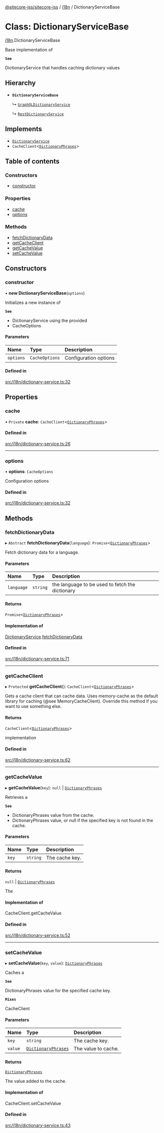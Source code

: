 [@sitecore-jss/sitecore-jss](../README.md) / [i18n](../modules/i18n.md) / DictionaryServiceBase

# Class: DictionaryServiceBase

[i18n](../modules/i18n.md).DictionaryServiceBase

Base implementation of

**`See`**

DictionaryService that handles caching dictionary values

## Hierarchy

- **`DictionaryServiceBase`**

  ↳ [`GraphQLDictionaryService`](i18n.GraphQLDictionaryService.md)

  ↳ [`RestDictionaryService`](i18n.RestDictionaryService.md)

## Implements

- [`DictionaryService`](../interfaces/i18n.DictionaryService.md)
- `CacheClient`<[`DictionaryPhrases`](../interfaces/i18n.DictionaryPhrases.md)\>

## Table of contents

### Constructors

- [constructor](i18n.DictionaryServiceBase.md#constructor)

### Properties

- [cache](i18n.DictionaryServiceBase.md#cache)
- [options](i18n.DictionaryServiceBase.md#options)

### Methods

- [fetchDictionaryData](i18n.DictionaryServiceBase.md#fetchdictionarydata)
- [getCacheClient](i18n.DictionaryServiceBase.md#getcacheclient)
- [getCacheValue](i18n.DictionaryServiceBase.md#getcachevalue)
- [setCacheValue](i18n.DictionaryServiceBase.md#setcachevalue)

## Constructors

### constructor

• **new DictionaryServiceBase**(`options`)

Initializes a new instance of

**`See`**

 - DictionaryService using the provided
 - CacheOptions

#### Parameters

| Name | Type | Description |
| :------ | :------ | :------ |
| `options` | `CacheOptions` | Configuration options |

#### Defined in

[src/i18n/dictionary-service.ts:32](https://github.com/Sitecore/jss/blob/289f7c1a6/packages/sitecore-jss/src/i18n/dictionary-service.ts#L32)

## Properties

### cache

• `Private` **cache**: `CacheClient`<[`DictionaryPhrases`](../interfaces/i18n.DictionaryPhrases.md)\>

#### Defined in

[src/i18n/dictionary-service.ts:26](https://github.com/Sitecore/jss/blob/289f7c1a6/packages/sitecore-jss/src/i18n/dictionary-service.ts#L26)

___

### options

• **options**: `CacheOptions`

Configuration options

#### Defined in

[src/i18n/dictionary-service.ts:32](https://github.com/Sitecore/jss/blob/289f7c1a6/packages/sitecore-jss/src/i18n/dictionary-service.ts#L32)

## Methods

### fetchDictionaryData

▸ `Abstract` **fetchDictionaryData**(`language`): `Promise`<[`DictionaryPhrases`](../interfaces/i18n.DictionaryPhrases.md)\>

Fetch dictionary data for a language.

#### Parameters

| Name | Type | Description |
| :------ | :------ | :------ |
| `language` | `string` | the language to be used to fetch the dictionary |

#### Returns

`Promise`<[`DictionaryPhrases`](../interfaces/i18n.DictionaryPhrases.md)\>

#### Implementation of

[DictionaryService](../interfaces/i18n.DictionaryService.md).[fetchDictionaryData](../interfaces/i18n.DictionaryService.md#fetchdictionarydata)

#### Defined in

[src/i18n/dictionary-service.ts:71](https://github.com/Sitecore/jss/blob/289f7c1a6/packages/sitecore-jss/src/i18n/dictionary-service.ts#L71)

___

### getCacheClient

▸ `Protected` **getCacheClient**(): `CacheClient`<[`DictionaryPhrases`](../interfaces/i18n.DictionaryPhrases.md)\>

Gets a cache client that can cache data. Uses memory-cache as the default
library for caching (@see MemoryCacheClient). Override this method if you
want to use something else.

#### Returns

`CacheClient`<[`DictionaryPhrases`](../interfaces/i18n.DictionaryPhrases.md)\>

implementation

#### Defined in

[src/i18n/dictionary-service.ts:62](https://github.com/Sitecore/jss/blob/289f7c1a6/packages/sitecore-jss/src/i18n/dictionary-service.ts#L62)

___

### getCacheValue

▸ **getCacheValue**(`key`): ``null`` \| [`DictionaryPhrases`](../interfaces/i18n.DictionaryPhrases.md)

Retrieves a

**`See`**

 - DictionaryPhrases value from the cache.
 - DictionaryPhrases value, or null if the specified key is not found in the cache.

#### Parameters

| Name | Type | Description |
| :------ | :------ | :------ |
| `key` | `string` | The cache key. |

#### Returns

``null`` \| [`DictionaryPhrases`](../interfaces/i18n.DictionaryPhrases.md)

The

#### Implementation of

CacheClient.getCacheValue

#### Defined in

[src/i18n/dictionary-service.ts:52](https://github.com/Sitecore/jss/blob/289f7c1a6/packages/sitecore-jss/src/i18n/dictionary-service.ts#L52)

___

### setCacheValue

▸ **setCacheValue**(`key`, `value`): [`DictionaryPhrases`](../interfaces/i18n.DictionaryPhrases.md)

Caches a

**`See`**

DictionaryPhrases value for the specified cache key.

**`Mixes`**

CacheClient<DictionaryPhrases>

#### Parameters

| Name | Type | Description |
| :------ | :------ | :------ |
| `key` | `string` | The cache key. |
| `value` | [`DictionaryPhrases`](../interfaces/i18n.DictionaryPhrases.md) | The value to cache. |

#### Returns

[`DictionaryPhrases`](../interfaces/i18n.DictionaryPhrases.md)

The value added to the cache.

#### Implementation of

CacheClient.setCacheValue

#### Defined in

[src/i18n/dictionary-service.ts:43](https://github.com/Sitecore/jss/blob/289f7c1a6/packages/sitecore-jss/src/i18n/dictionary-service.ts#L43)
